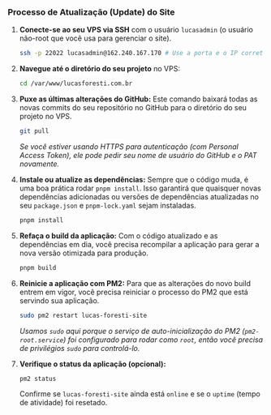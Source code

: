 ### Processo de Atualização (Update) do Site

1.  **Conecte-se ao seu VPS via SSH** com o usuário `lucasadmin` (o usuário não-root que você usa para gerenciar o site).

    ```bash
    ssh -p 22022 lucasadmin@162.240.167.170 # Use a porta e o IP corretos
    ```

2.  **Navegue até o diretório do seu projeto** no VPS:

    ```bash
    cd /var/www/lucasforesti.com.br
    ```

3.  **Puxe as últimas alterações do GitHub:**
    Este comando baixará todas as novas commits do seu repositório no GitHub para o diretório do seu projeto no VPS.

    ```bash
    git pull
    ```

    _Se você estiver usando HTTPS para autenticação (com Personal Access Token), ele pode pedir seu nome de usuário do GitHub e o PAT novamente._

4.  **Instale ou atualize as dependências:**
    Sempre que o código muda, é uma boa prática rodar `pnpm install`. Isso garantirá que quaisquer novas dependências adicionadas ou versões de dependências atualizadas no seu `package.json` e `pnpm-lock.yaml` sejam instaladas.

    ```bash
    pnpm install
    ```

5.  **Refaça o build da aplicação:**
    Com o código atualizado e as dependências em dia, você precisa recompilar a aplicação para gerar a nova versão otimizada para produção.

    ```bash
    pnpm build
    ```

6.  **Reinicie a aplicação com PM2:**
    Para que as alterações do novo build entrem em vigor, você precisa reiniciar o processo do PM2 que está servindo sua aplicação.

    ```bash
    sudo pm2 restart lucas-foresti-site
    ```

    _Usamos `sudo` aqui porque o serviço de auto-inicialização do PM2 (`pm2-root.service`) foi configurado para rodar como `root`, então você precisa de privilégios `sudo` para controlá-lo._

7.  **Verifique o status da aplicação (opcional):**

    ```bash
    pm2 status
    ```

    Confirme se `lucas-foresti-site` ainda está `online` e se o `uptime` (tempo de atividade) foi resetado.
